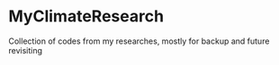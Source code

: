 # MyClimateResearch
Collection of codes from my researches, mostly for backup and future revisiting
